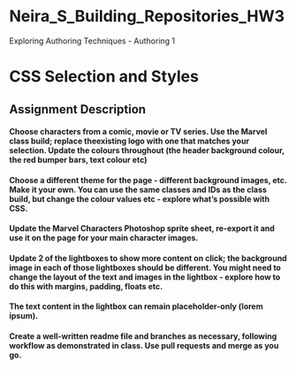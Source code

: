 # Neira_S_Building_Repositories_HW3
Exploring Authoring Techniques - Authoring 1
# CSS Selection and Styles
## Assignment Description

#### Choose characters from a comic, movie or TV series. Use the Marvel class build; replace theexisting logo with one that matches your selection. Update the colours throughout (the header background colour, the red bumper bars, text colour etc)

#### Choose a different theme for the page - different background images, etc. Make it your own. You can use the same classes and IDs as the class build, but change the colour values etc - explore what’s possible with CSS.

#### Update the Marvel Characters Photoshop sprite sheet, re-export it and use it on the page for your main character images.

#### Update 2 of the lightboxes to show more content on click; the background image in each of those lightboxes should be different. You might need to change the layout of the text and images in the lightbox - explore how to do this with margins, padding, floats etc.

#### The text content in the lightbox can remain placeholder-only (lorem ipsum).

#### Create a well-written readme file and branches as necessary, following workflow as demonstrated in class. Use pull requests and merge as you go.